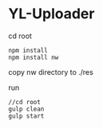 # YL-Uploader


cd root  
```
npm install
npm install nw
```

copy nw directory to ./res


run 
```
//cd root
gulp clean
gulp start
```

